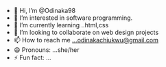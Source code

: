 - 👋 Hi, I’m @Odinaka98
- 👀 I’m interested in software programming.
- 🌱 I’m currently learning ..html,css
- 💞️ I’m looking to collaborate on web design projects
- 📫 How to reach me ...odinakachiukwu@gmail.com
- 😄 Pronouns: ...she/her
- ⚡ Fun fact: ...

<!---
Odinaka98/Odinaka98 is a ✨ special ✨ repository because its `README.md` (this file) appears on your GitHub profile.
You can click the Preview link to take a look at your changes.
--->
